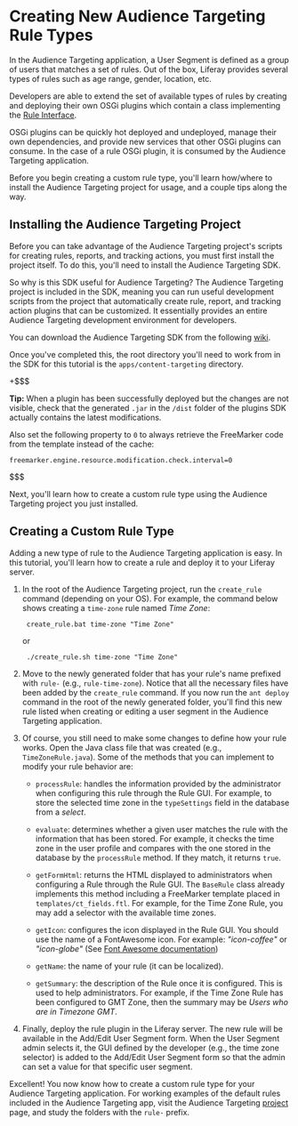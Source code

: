 # Creating New Audience Targeting Rule Types [](id=creating-new-audience-targeting-rule-types)

In the Audience Targeting application, a User Segment is defined as a group
of users that matches a set of rules. Out of the box, Liferay provides several
types of rules such as age range, gender, location, etc.

Developers are able to extend the set of available types of rules by creating
and deploying their own OSGi plugins which contain a class implementing the
[Rule Interface](https://github.com/liferay/liferay-apps-content-targeting/blob/master/content-targeting-api/service/com/liferay/content/targeting/api/model/Rule.java).

OSGi plugins can be quickly hot deployed and undeployed, manage their own
dependencies, and provide new services that other OSGi plugins can consume. In
the case of a rule OSGi plugin, it is consumed by the Audience Targeting
application.

Before you begin creating a custom rule type, you'll learn how/where to install
the Audience Targeting project for usage, and a couple tips along the way.

## Installing the Audience Targeting Project [](id=installing-the-audience-targeting-project)

Before you can take advantage of the Audience Targeting project's scripts for
creating rules, reports, and tracking actions, you must first install the
project itself. To do this, you'll need to install the Audience Targeting SDK.

So why is this SDK useful for Audience Targeting? The Audience Targeting project
is included in the SDK, meaning you can run useful development scripts from the
project that automatically create rule, report, and tracking action plugins that
can be customized. It essentially provides an entire Audience Targeting
development environment for developers.

You can download the Audience Targeting SDK from the following
[wiki](https://dev.liferay.com/participate/liferaypedia/-/wiki/Main/Audience+Targeting).

<!-- There's not an the official downloads page because the WCM team is working
on a new SDK based on gradle and they want that one to replace this one. Once
that one is available (~end Feb 2015), an official downloads page link will be
available. -Cody -->

Once you've completed this, the root directory you'll need to work from in the
SDK for this tutorial is the `apps/content-targeting` directory.

+$$$

**Tip:** When a plugin has been successfully deployed but the changes are not
visible, check that the generated `.jar` in the `/dist` folder of the plugins
SDK actually contains the latest modifications.

Also set the following property to `0` to always retrieve the FreeMarker code
from the template instead of the cache:

    freemarker.engine.resource.modification.check.interval=0

$$$

Next, you'll learn how to create a custom rule type using the Audience Targeting
project you just installed.

## Creating a Custom Rule Type [](id=creating-a-custom-rule-type)

Adding a new type of rule to the Audience Targeting application is easy. In this
tutorial, you'll learn how to create a rule and deploy it to your Liferay
server.

1. In the root of the Audience Targeting project, run the `create_rule` command
   (depending on your OS). For example, the command below shows creating a
   `time-zone` rule named *Time Zone*:

        create_rule.bat time-zone "Time Zone"

    or

        ./create_rule.sh time-zone "Time Zone"

2. Move to the newly generated folder that has your rule's name prefixed with
   `rule-` (e.g., `rule-time-zone`). Notice that all the necessary files have
   been added by the `create_rule` command. If you now run the `ant deploy`
   command in the root of the newly generated folder, you'll find this new rule
   listed when creating or editing a user segment in the Audience Targeting
   application.

3. Of course, you still need to make some changes to define how your rule works.
   Open the Java class file that was created (e.g., `TimeZoneRule.java`). Some
   of the methods that you can implement to modify your rule behavior are:

    * `processRule`: handles the information provided by the administrator when
    configuring this rule through the Rule GUI. For example, to store the
    selected time zone in the `typeSettings` field in the database from a
    *select*.

    * `evaluate`: determines whether a given user matches the rule with the
    information that has been stored. For example, it checks the time zone in
    the user profile and compares with the one stored in the database by the
    `processRule` method. If they match, it returns `true`.

    * `getFormHtml`: returns the HTML displayed to administrators when
    configuring a Rule through the Rule GUI. The `BaseRule` class already
    implements this method including a FreeMarker template placed in
    `templates/ct_fields.ftl`. For example, for the Time Zone Rule, you may add a
    selector with the available time zones.

    * `getIcon`: configures the icon displayed in the Rule GUI. You should use
    the name of a FontAwesome icon. For example: *"icon-coffee"* or
    *"icon-globe"*
    (See [Font Awesome documentation](http://fortawesome.github.io/Font-Awesome/3.2.1/))

    * `getName`: the name of your rule (it can be localized).

    * `getSummary`: the description of the Rule once it is configured. This is
    used to help administrators. For example, if the Time Zone Rule has been
    configured to GMT Zone, then the summary may be *Users who are in Timezone
    GMT*.

4. Finally, deploy the rule plugin in the Liferay server. The new rule will be
   available in the Add/Edit User Segment form. When the User Segment admin
   selects it, the GUI defined by the developer (e.g., the time zone selector)
   is added to the Add/Edit User Segment form so that the admin can set a value
   for that specific user segment.

Excellent! You now know how to create a custom rule type for your Audience
Targeting application. For working examples of the default rules included in the
Audience Targeting app, visit the Audience Targeting
[project](https://github.com/liferay/liferay-apps-content-targeting) page, and
study the folders with the `rule-` prefix.

<!-- ## Customize the Rules Engine -->
